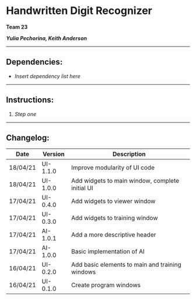 
# Handwritten Digit Recognizer

**Team 23**

***Yulia Pechorina, Keith Anderson***

---
## Dependencies:

- *Insert dependency list here*

---
## Instructions:

1.  *Step one*

---
## Changelog:
|Date|Version|Description| 
|--|--|--|
|18/04/21|UI-1.1.0|Improve modularity of UI code|
|18/04/21|UI-1.0.0|Add widgets to main window, complete initial UI|
|17/04/21|UI-0.4.0|Add widgets to viewer window|
|17/04/21|UI-0.3.0|Add widgets to training window|
|17/04/21|AI-1.0.1|Add a more descriptive header|
|17/04/21|AI-1.0.0|Basic implementation of AI|
|16/04/21|UI-0.2.0|Add basic elements to main and training windows|
|16/04/21|UI-0.1.0|Create program windows|


